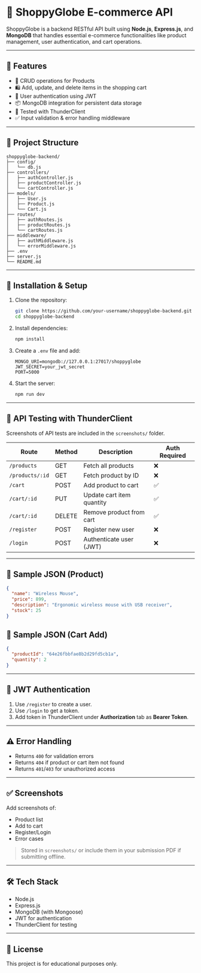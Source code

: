 
# 🛒 ShoppyGlobe E-commerce API

ShoppyGlobe is a backend RESTful API built using **Node.js**, **Express.js**, and **MongoDB** that handles essential e-commerce functionalities like product management, user authentication, and cart operations.

---

## 🚀 Features

- 🧾 CRUD operations for Products
- 🛍️ Add, update, and delete items in the shopping cart
- 🔐 User authentication using JWT
- 📦 MongoDB integration for persistent data storage
- 🧪 Tested with ThunderClient
- ✅ Input validation & error handling middleware

---

## 📁 Project Structure

```
shoppyglobe-backend/
├── config/
│   └── db.js
├── controllers/
│   ├── authController.js
│   ├── productController.js
│   └── cartController.js
├── models/
│   ├── User.js
│   ├── Product.js
│   └── Cart.js
├── routes/
│   ├── authRoutes.js
│   ├── productRoutes.js
│   └── cartRoutes.js
├── middleware/
│   ├── authMiddleware.js
│   └── errorMiddleware.js
├── .env
├── server.js
└── README.md
```

---

## 🔧 Installation & Setup

1. Clone the repository:
   ```bash
   git clone https://github.com/your-username/shoppyglobe-backend.git
   cd shoppyglobe-backend
   ```

2. Install dependencies:
   ```bash
   npm install
   ```

3. Create a `.env` file and add:
   ```env
   MONGO_URI=mongodb://127.0.0.1:27017/shoppyglobe
   JWT_SECRET=your_jwt_secret
   PORT=5000
   ```

4. Start the server:
   ```bash
   npm run dev
   ```

---

## 🧪 API Testing with ThunderClient

Screenshots of API tests are included in the `screenshots/` folder.

| Route               | Method | Description                  | Auth Required |
|--------------------|--------|------------------------------|----------------|
| `/products`         | GET    | Fetch all products           | ❌             |
| `/products/:id`     | GET    | Fetch product by ID          | ❌             |
| `/cart`             | POST   | Add product to cart          | ✅             |
| `/cart/:id`         | PUT    | Update cart item quantity    | ✅             |
| `/cart/:id`         | DELETE | Remove product from cart     | ✅             |
| `/register`         | POST   | Register new user            | ❌             |
| `/login`            | POST   | Authenticate user (JWT)      | ❌             |
 
---

## 🧠 Sample JSON (Product)

```json
{
  "name": "Wireless Mouse",
  "price": 899,
  "description": "Ergonomic wireless mouse with USB receiver",
  "stock": 25
}
```

## 🧠 Sample JSON (Cart Add)

```json
{
  "productId": "64e26fbbfae8b2d29fd5cb1a",
  "quantity": 2
}
```

---

## 🔐 JWT Authentication

1. Use `/register` to create a user.
2. Use `/login` to get a token.
3. Add token in ThunderClient under **Authorization** tab as **Bearer Token**.

---

## ⚠️ Error Handling

- Returns `400` for validation errors
- Returns `404` if product or cart item not found
- Returns `401`/`403` for unauthorized access

---

## ✅ Screenshots

Add screenshots of:
- Product list
- Add to cart
- Register/Login
- Error cases

> Stored in `screenshots/` or include them in your submission PDF if submitting offline.

---

## 🛠️ Tech Stack

- Node.js
- Express.js
- MongoDB (with Mongoose)
- JWT for authentication
- ThunderClient for testing

---

## 📄 License

This project is for educational purposes only.
